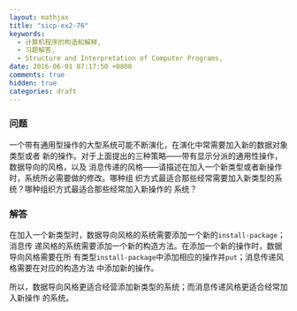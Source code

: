 ```yaml
---
layout: mathjax
title: "sicp-ex2-76"
keywords:
  - 计算机程序的构造和解释,
  - 习题解答,
  - Structure and Interpretation of Computer Programs,
date: 2016-06-01 07:17:50 +0800
comments: true
hidden: true
categories: draft
---
```


### 问题

一个带有通用型操作的大型系统可能不断演化，在演化中常需要加入新的数据对象类型或者
新的操作。对于上面提出的三种策略——带有显示分派的通用性操作，数据导向的风格，以及
消息传递的风格——请描述在加入一个新类型或者新操作时，系统所必需要做的修改。哪种组
织方式最适合那些经常需要加入新类型的系统？哪种组织方式最适合那些经常加入新操作的
系统？

### 解答

在加入一个新类型时，数据导向风格的系统需要添加一个新的`install-package`；消息传
递风格的系统需要添加一个新的构造方法。在添加一个新的操作时，数据导向风格需要在所
有类型`install-package`中添加相应的操作并`put`；消息传递风格需要在对应的构造方法
中添加新的操作。

所以，数据导向风格更适合经营添加新类型的系统；而消息传递风格更适合经常加入新操作
的系统。
